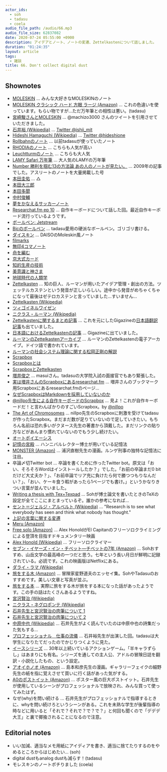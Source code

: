 ```yaml
---
actor_ids:
  - soh
  - tadasu
  - coela
audio_file_path: /audio/66.mp3
audio_file_size: 62837082
date: 2020-07-24 05:55:00 +0900
description: アイデアとノート、ノートの変遷、Zettelkastenについて話しました。
duration: "01:24:35"
layout: article
tags:
  - 雑談
title: 66. Don't collect digital dust
---
```


## Shownotes

- [MOLESKIN](https://us.moleskine.com/en/) ... みんな大好きなMOLESKINのノート
- [MOLESKIN クラシック ハード 方眼 ラージ (Amazon)](https://www.amazon.co.jp/dp/B00NS9YDNK/?tag=researchatf04-22) ... これの色違いを使っています。もらい物ですが...ただ万年筆との相性は悪い。(tadasu)
- [宮崎駿さんとMOLESKIN](https://twitter.com/machizo3000/status/797820597552021504) ... @machizo3000 さんのツイートを引用させていただきました。
- [石井裕 (Wikipedia)](https://ja.wikipedia.org/wiki/%E7%9F%B3%E4%BA%95%E8%A3%95_(%E3%82%B3%E3%83%B3%E3%83%94%E3%83%A5%E3%83%BC%E3%82%BF%E3%83%BC%E7%A0%94%E7%A9%B6%E8%80%85)) ... [Twitter @ishii_mit](https://twitter.com/ishii_mit)
- [Hideshi Hamaguchi (Wikipedia)](https://en.wikipedia.org/wiki/Hideshi_Hamaguchi) ... [Twitter @hideshione](https://twitter.com/hideshione)
- [Rollbahnのノート](https://www.amazon.co.jp/dp/B007B8N2YA/?tag=researchatf04-22) ... 以前tadasuが使っていたノート
- [RHODIAのノート](https://www.amazon.co.jp/dp/B00JO1IFLW/?tag=researchatf04-22) ... こちらも人気が高い
- [Leuchtturmのノート](https://www.amazon.co.jp/dp/B002TSIMW4/?tag=researchatf04-22) ... こちらも大人気
- [LAMY Safari  万年筆](https://www.amazon.co.jp/dp/B000UTO0XE/?tag=researchatf04-22) ... 大人気のLAMYの万年筆
- [Number 勝利を掴む13の方法論 あの人のノートが見たい。](https://number.bunshun.jp/articles/-/247) ... 2009年の記事でした。アスリートのノートを大量掲載した号
- [本田圭佑](https://ja.wikipedia.org/wiki/%E6%9C%AC%E7%94%B0%E5%9C%AD%E4%BD%91) ... △
- [本田大三郎](https://ja.wikipedia.org/wiki/%E6%9C%AC%E7%94%B0%E5%A4%A7%E4%B8%89%E9%83%8E)
- [本田多聞](https://ja.wikipedia.org/wiki/%E6%9C%AC%E7%94%B0%E5%A4%9A%E8%81%9E)
- [中村俊輔](https://ja.wikipedia.org/wiki/%E4%B8%AD%E6%9D%91%E4%BF%8A%E8%BC%94)
- [夢をかなえるサッカーノート](https://www.amazon.co.jp/dp/4163717404/?tag=researchatf04-22)
- [Researchat.fm ep 10](https://researchat.fm/episode/10) ... 自作キーボードについて話した回。最近自作キーボード流行っているようです。
- [ボールペン: Jetstream](https://www.amazon.co.jp/dp/B001C09BS4/?tag=researchatf04-22)
- [Bicのボールペン](https://www.amazon.co.jp/dp/B004NNKJQA/?tag=researchatf04-22) ... tadasu愛用の硬派なボールペン。ゴリゴリ書ける。
- [ダイスキン](https://kurashi-no.jp/I0027512) ... DAISOのMoleskin風ノート
- [filmarks](https://filmarks.com/)
- [無印4コマノート](https://www.muji.com/jp/ja/store/cmdty/detail/4550182109900)
- [舟を編む](https://www.amazon.co.jp/dp/B00GCHGF72/?tag=researchatf04-22)
- [京大式カード](https://www.amazon.co.jp/dp/B003FGLVPO/?tag=researchatf04-22)
- [知的生産の技術](https://www.amazon.co.jp/dp/B014R3S71E/?tag=researchatf04-22)
- [美意識と神さま](https://www.amazon.co.jp/dp/4122011914/?tag=researchatf04-22)
- [地球時代の人類学](https://www.amazon.co.jp/dp/B000J7HWQY/?tag=researchatf04-22)
- [Zettelkasten](https://zettelkasten.de/) ... 知の巨人、ルーマンが用いたアイデア管理・創出の方法。ツェッテルカステンという発音が正しいらしい。途中から発音がめちゃくちゃになって最後はゼテロカステンと言っていました...すいません...
- [Zettelkasten (Wikipedia)](https://en.wikipedia.org/wiki/Zettelkasten)
- [ツィゴイネルワイゼン](https://www.amazon.co.jp/dp/B00W20F5OM/?tag=researchatf04-22)
- [ニクラス・ルーマン (Wikipedia)](https://ja.wikipedia.org/wiki/%E3%83%8B%E3%82%AF%E3%83%A9%E3%82%B9%E3%83%BB%E3%83%AB%E3%83%BC%E3%83%9E%E3%83%B3) 
- [Zettelkastenに関するまとめ記事](https://writingcooperative.com/zettelkasten-how-one-german-scholar-was-so-freakishly-productive-997e4e0ca125) ... これを元にしたGigazineの[日本語翻訳記事](https://gigazine.net/news/20200604-zettelkasten-note/)も出ていました。
- [日本語におけるZettelkastenの記事](https://gigazine.net/news/20200604-zettelkasten-note/) ... Gigazineに出ていました。
- [ルーマンのZettelkastenアーカイブ](https://niklas-luhmann-archiv.de/bestand/zettelkasten/inhaltsuebersicht) ... ルーマンのZettelkastenの電子アーカイブ。ドイツ語で書かれています。
- [ルーマンの社会システム理論に関する松岡正剛の解説](https://1000ya.isis.ne.jp/1349.html)
- [Scrapbox](https://scrapbox.io)
- [Scrapboxとは](https://gihyo.jp/dev/serial/01/masui-columbus/0016)
- [ScrapboxとZettelkasten](https://forum.zettelkasten.de/discussion/895/using-scrapbox-as-a-zettel-notes-archive)
- [増井俊之](https://scrapbox.io/masui/) ... masuiさん。tadasuの大学院入試の面接官でもあり緊張した。
- [実は増井さんのScrapboxにあるresearchat.fm](https://scrapbox.io/masui-bookmarks/Researchat.fm) ... 増井さんのブックマーク用Scrapboxにあるresearchat.fmのページ...
- [なぜScrapboxはMarkdownを採用していないのか](https://scrapbox.io/masui/%E3%81%AA%E3%81%9CScrapbox%E3%81%AFMarkdown%E3%82%92%E6%8E%A1%E7%94%A8%E3%81%97%E3%81%A6%E3%81%84%E3%81%AA%E3%81%84%E3%81%AE%E3%81%8B)
- [@nillpo先生による自作キーボードのScrapbox](https://scrapbox.io/MECHKEYS/) ... 見よ！これが自作キーボードだ！と言わんばかりのすごいScrapbox。by [@nillpo](https://twitter.com/nillpo)
- [The Art of Chromosomes](https://scrapbox.io/chromosome/) ... nillpo先生のScrapboxに刺激を受けてtadasuが作ったScrapbox。まだまだ数が足りていないので足していきたい。もちろん名前は恐れ多いがクヌース先生の著書から頂戴した。まだリンクの貼り方などがあんまり慣れていないのでもう少し続けたい。
- [オートポイエーシス](https://ja.wikipedia.org/wiki/%E3%82%AA%E3%83%BC%E3%83%88%E3%83%9D%E3%82%A4%E3%82%A8%E3%83%BC%E3%82%B7%E3%82%B9)
- [記憶の宮殿](https://lifehacking.jp/2008/09/creating-a-memory-palace/) ... ハンニバルレクター博士が用いている記憶法
- [MONSTER (Amazon)](https://www.amazon.co.jp/dp/4091809049/?tag=researchatf04-22) ... 浦沢直樹先生の漫画。ルンゲ刑事の独特な記憶法に注目。
- 卒論〆切Twitter bot ... 卒論を書くために作ったTwitter bot。原文は「おい、そろそろWordはインストールしたか？」でした。「お前の卒論まだ0 bitだけど大丈夫か？」、「お前卒論でリア充に負けたら何で勝つつもりなんだい？」、「おい、ケーキ食う暇があったら1ページでも書け。」というかなりきつい言葉が並んでいました。
- [Writing a thesis with Tex+Texpad](https://gist.github.com/soh-i/60ca403647f99e47c6eae001485d4e2f) ... Sohが博士論文を書いたときのTeXの設定が全てここにまとまっているぞ。誰かの参考になれば...
- [セント＝ジェルジ・アルベルト (Wikipedia)](https://ja.wikipedia.org/wiki/%E3%82%BB%E3%83%B3%E3%83%88%EF%BC%9D%E3%82%B8%E3%82%A7%E3%83%AB%E3%82%B8%E3%83%BB%E3%82%A2%E3%83%AB%E3%83%99%E3%83%AB%E3%83%88) ... "Research is to see what everybody has seen and think what nobody has thought."
- [上記の言葉に関する変遷](https://www.quora.com/Who-made-this-quote-Discovery-consists-of-seeing-what-everybody-has-seen-and-thinking-what-nobody-has-thought
)
- [Meru (Amazon)](https://www.amazon.co.jp/dp/B073G9J46L/?tag=researchatf04-22)
- [Free solo (Amazon)](https://www.amazon.co.jp/dp/B081S5T3QR/?tag=researchatf04-22) ... Alex HonoldがEl Capitanのフリーソロクライミングによる登頂を目指すドキュメンタリー映画
- [Alex Honold (Wikipedia)](https://en.wikipedia.org/wiki/Alex_Honnold) ... フリーソロクライマー
- [セブン・イヤーズ・イン・チベット―チベットの7年 (Amazon)](https://www.amazon.co.jp/%E3%82%BB%E3%83%96%E3%83%B3%E3%83%BB%E3%82%A4%E3%83%A4%E3%83%BC%E3%82%BA%E3%83%BB%E3%82%A4%E3%83%B3%E3%83%BB%E3%83%81%E3%83%99%E3%83%83%E3%83%88%E2%80%95%E3%83%81%E3%83%99%E3%83%83%E3%83%88%E3%81%AE7%E5%B9%B4-%E8%A7%92%E5%B7%9D%E6%96%87%E5%BA%AB%E3%82%BD%E3%83%95%E3%82%A3%E3%82%A2-%E3%83%8F%E3%82%A4%E3%83%B3%E3%83%AA%E3%83%92-%E3%83%8F%E3%83%A9%E3%83%BC/dp/4042770010) ... Sohおすすめ、山岳文学の最高峰の一つだと思う。七年という長い月日が鮮明に記録されている。必読です。これの映画版はNetflixにある。
- [ダライ・ラマ (Wikipedia)](https://ja.wikipedia.org/wiki/%E3%83%80%E3%83%A9%E3%82%A4%E3%83%BB%E3%83%A9%E3%83%9E)
- [旅をする木 (Amazon)](https://www.amazon.co.jp/dp/4167515024/?tag=researchatf04-22) ... 冒険家星野道夫のエッセイ集。SohやTadasuのおすすめです。美しい文章と写真が並ぶ。
- [旅をする本](https://www.kyoyodo.com/article/%E8%AA%AD%E6%9B%B8%E6%84%9F%E6%83%B3%E6%96%87%E3%81%AB%E3%82%82%E3%81%8A%E3%81%99%E3%81%99%E3%82%81%E3%80%8E%E6%97%85%E3%82%92%E3%81%99%E3%82%8B%E6%9C%A8%E3%80%8F%E3%81%9D%E3%81%97%E3%81%A6%E3%80%8E/) ... 実際に旅をする木が旅をする本になった話があったようです。この手の話はたくさんあるようですね。
- [宮沢賢治 (Wikipedia)](https://ja.wikipedia.org/wiki/%E5%AE%AE%E6%B2%A2%E8%B3%A2%E6%B2%BB)
- [ニクラス・ネグロポンテ (Wikipedia)](https://ja.wikipedia.org/wiki/%E3%83%8B%E3%82%B3%E3%83%A9%E3%82%B9%E3%83%BB%E3%83%8D%E3%82%B0%E3%83%AD%E3%83%9D%E3%83%B3%E3%83%86)
- [石井先生と宮沢賢治の肉筆について 1](https://next.rikunabi.com/tech/docs/ct_s03600.jsp?p=000789)
- [石井先生と宮沢賢治の肉筆について 2](https://ascii.jp/elem/000/000/051/51983/)
- [中原中也 (Wikipedia)](https://ja.wikipedia.org/wiki/%E4%B8%AD%E5%8E%9F%E4%B8%AD%E4%B9%9F) ... 石井先生がよく読んでいたのは中原中也の詩集だった気もする...
- [プロフェッショナル　仕事の流儀](https://www.nhk.or.jp/professional/2007/0208/index.html) ... 石井裕先生が出演した回。tadasuは大学生になりたてだったのでかじりつくように見た。
- [イースシリーズ](https://www.falcom.co.jp/ys_portal/) ... 30年以上続いているアクションゲーム。「半キャラずらし」はあまりにも有名。シリーズを通しての主人公、アドルの冒険日誌を翻訳・小説化したもの、という設定。
- [アオイホノオ (Amazon)](https://www.amazon.co.jp/dp/B089GNY494/?tag=researchatf04-22) ... 島本和彦先生の漫画。ギャラリーフェイクの細野先生の紙を指に覚えさせて買いに行く話があった気がする。
- [A0のポストイット (Amazon)](https://www.amazon.co.jp/dp/B00006IA99/tag=researchatf04-22) ... ポスター風の巨大ポストイット。石井先生が使用しているシーンがプロフェッショナルで放映され、みんな買って使ってみたはず。
- なぜ(why)を問い続ける ... 石井先生がプロフェッショナルで指導するときに、whyを問い続けろというシーンがある。これを未熟な学生が後輩指導の時などに用いると「それで？それで？で？で？」と何回も聞くので「デデデ大王」と裏で揶揄されることになるので注意。

## Editorial notes
- いい加減、適当なメモ用紙にアイディアを書き、適当に捨てたりするのをやめるところからはじめたい... (soh)
- digital dustもanalog dustも減らす！(tadasu)
- モレスキンのノートポチりました (coela)
